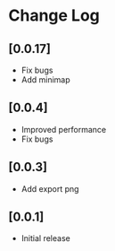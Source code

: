 # Change Log

## [0.0.17]

- Fix bugs
- Add minimap

## [0.0.4]

- Improved performance
- Fix bugs

## [0.0.3]

- Add export png

## [0.0.1]

- Initial release
